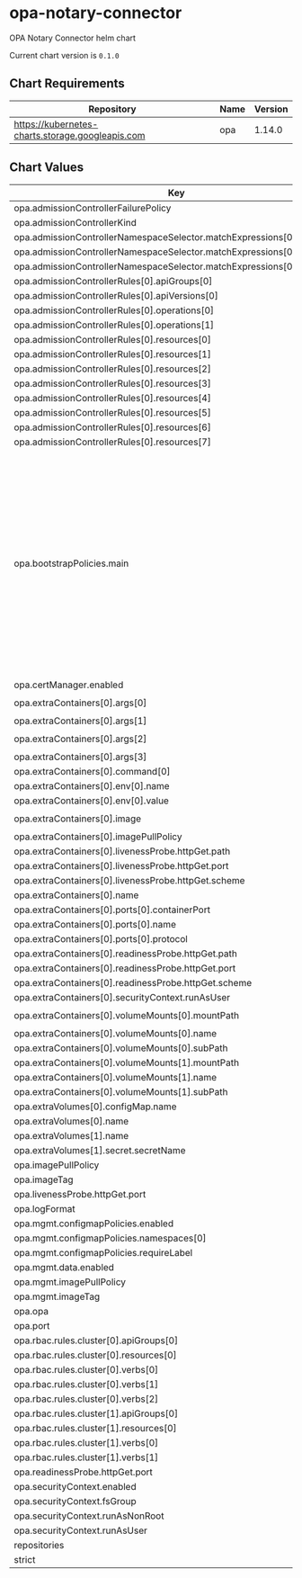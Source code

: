 opa-notary-connector
====================
OPA Notary Connector helm chart

Current chart version is `0.1.0`



## Chart Requirements

| Repository | Name | Version |
|------------|------|---------|
| https://kubernetes-charts.storage.googleapis.com | opa | 1.14.0 |

## Chart Values

| Key | Type | Default | Description |
|-----|------|---------|-------------|
| opa.admissionControllerFailurePolicy | string | `"Fail"` |  |
| opa.admissionControllerKind | string | `"MutatingWebhookConfiguration"` |  |
| opa.admissionControllerNamespaceSelector.matchExpressions[0].key | string | `"sighup.io/webhook"` |  |
| opa.admissionControllerNamespaceSelector.matchExpressions[0].operator | string | `"NotIn"` |  |
| opa.admissionControllerNamespaceSelector.matchExpressions[0].values[0] | string | `"ignore"` |  |
| opa.admissionControllerRules[0].apiGroups[0] | string | `"*"` |  |
| opa.admissionControllerRules[0].apiVersions[0] | string | `"*"` |  |
| opa.admissionControllerRules[0].operations[0] | string | `"CREATE"` |  |
| opa.admissionControllerRules[0].operations[1] | string | `"UPDATE"` |  |
| opa.admissionControllerRules[0].resources[0] | string | `"pods"` |  |
| opa.admissionControllerRules[0].resources[1] | string | `"deployments"` |  |
| opa.admissionControllerRules[0].resources[2] | string | `"replicationcontrollers"` |  |
| opa.admissionControllerRules[0].resources[3] | string | `"replicasets"` |  |
| opa.admissionControllerRules[0].resources[4] | string | `"daemonsets"` |  |
| opa.admissionControllerRules[0].resources[5] | string | `"statefulsets"` |  |
| opa.admissionControllerRules[0].resources[6] | string | `"jobs"` |  |
| opa.admissionControllerRules[0].resources[7] | string | `"cronjobs"` |  |
| opa.bootstrapPolicies.main | string | `"package system\n\nimport data.kubernetes.admission\n\nmain = {\n  \"apiVersion\": \"admission.k8s.io/v1beta1\",\n  \"kind\": \"AdmissionReview\",\n  \"response\": response,\n}\n\ndefault response = {\"allowed\": false, \"status\": {\"reason\": \"Strict mode enabled\"}}\n\nresponse = {\n  \"allowed\": false,\n  \"status\": {\"reason\": reason},\n} {\n  count(admission.deny) > 0\n  reason := concat(\"\\n\", admission.deny)\n}\n\nresponse = {\n  \"allowed\": true,\n  \"patchType\": \"JSONPatch\",\n  \"patch\": patch_bytes,\n} {\n  count(admission.deny) == 0\n  patch := {xw | xw := admission.patches[_][_]}\n  patch_json := json.marshal(patch)\n  patch_bytes := base64.encode(patch_json)\n  patch_bytes != \"W10=\"\n}\n\nresponse = {\n  \"allowed\": false,\n  \"status\": {\"reason\": patch_reason},\n} {\n  count(admission.deny) == 0\n  patch = {xw | xw := admission.patches[_][_]}\n  patch_json := json.marshal(patch)\n  patch_bytes := base64.encode(patch_json)\n  patch_bytes == \"W10=\"\n  patch_reason := \"OPA Notary Connector didn't return a valid value. Look at its logs to debug it\"\n}"` |  |
| opa.certManager.enabled | bool | `true` |  |
| opa.extraContainers[0].args[0] | string | `"--config=/etc/opa-notary-connector/trust.yaml"` |  |
| opa.extraContainers[0].args[1] | string | `"--listen-address=:8080"` |  |
| opa.extraContainers[0].args[2] | string | `"--trust-root-dir=/etc/opa-notary-connector/.trust"` |  |
| opa.extraContainers[0].args[3] | string | `"--verbosity=info"` |  |
| opa.extraContainers[0].command[0] | string | `"/opa-notary-connector"` |  |
| opa.extraContainers[0].env[0].name | string | `"GIN_MODE"` |  |
| opa.extraContainers[0].env[0].value | string | `"release"` |  |
| opa.extraContainers[0].image | string | `"localhost:30001/opa-notary-connector:latest"` |  |
| opa.extraContainers[0].imagePullPolicy | string | `"Always"` |  |
| opa.extraContainers[0].livenessProbe.httpGet.path | string | `"/healthz"` |  |
| opa.extraContainers[0].livenessProbe.httpGet.port | string | `"http"` |  |
| opa.extraContainers[0].livenessProbe.httpGet.scheme | string | `"HTTP"` |  |
| opa.extraContainers[0].name | string | `"opa-notary-connector"` |  |
| opa.extraContainers[0].ports[0].containerPort | int | `8080` |  |
| opa.extraContainers[0].ports[0].name | string | `"http"` |  |
| opa.extraContainers[0].ports[0].protocol | string | `"TCP"` |  |
| opa.extraContainers[0].readinessProbe.httpGet.path | string | `"/healthz"` |  |
| opa.extraContainers[0].readinessProbe.httpGet.port | string | `"http"` |  |
| opa.extraContainers[0].readinessProbe.httpGet.scheme | string | `"HTTP"` |  |
| opa.extraContainers[0].securityContext.runAsUser | int | `1001` |  |
| opa.extraContainers[0].volumeMounts[0].mountPath | string | `"/etc/opa-notary-connector/trust.yaml"` |  |
| opa.extraContainers[0].volumeMounts[0].name | string | `"opa-notary-connector-config"` |  |
| opa.extraContainers[0].volumeMounts[0].subPath | string | `"trust.yaml"` |  |
| opa.extraContainers[0].volumeMounts[1].mountPath | string | `"/etc/ssl/certs/ca.crt"` |  |
| opa.extraContainers[0].volumeMounts[1].name | string | `"notary-server-crt"` |  |
| opa.extraContainers[0].volumeMounts[1].subPath | string | `"ca.crt"` |  |
| opa.extraVolumes[0].configMap.name | string | `"opa-notary-connector-config"` |  |
| opa.extraVolumes[0].name | string | `"opa-notary-connector-config"` |  |
| opa.extraVolumes[1].name | string | `"notary-server-crt"` |  |
| opa.extraVolumes[1].secret.secretName | string | `"notary-server-crt"` |  |
| opa.imagePullPolicy | string | `"Always"` |  |
| opa.imageTag | string | `"0.21.1"` |  |
| opa.livenessProbe.httpGet.port | int | `8443` |  |
| opa.logFormat | string | `"json"` |  |
| opa.mgmt.configmapPolicies.enabled | bool | `true` |  |
| opa.mgmt.configmapPolicies.namespaces[0] | string | `"webhook"` |  |
| opa.mgmt.configmapPolicies.requireLabel | bool | `true` |  |
| opa.mgmt.data.enabled | bool | `true` |  |
| opa.mgmt.imagePullPolicy | string | `"Always"` |  |
| opa.mgmt.imageTag | string | `"0.11"` |  |
| opa.opa | bool | `false` |  |
| opa.port | int | `8443` |  |
| opa.rbac.rules.cluster[0].apiGroups[0] | string | `"*"` |  |
| opa.rbac.rules.cluster[0].resources[0] | string | `"*"` |  |
| opa.rbac.rules.cluster[0].verbs[0] | string | `"get"` |  |
| opa.rbac.rules.cluster[0].verbs[1] | string | `"list"` |  |
| opa.rbac.rules.cluster[0].verbs[2] | string | `"watch"` |  |
| opa.rbac.rules.cluster[1].apiGroups[0] | string | `""` |  |
| opa.rbac.rules.cluster[1].resources[0] | string | `"configmaps"` |  |
| opa.rbac.rules.cluster[1].verbs[0] | string | `"update"` |  |
| opa.rbac.rules.cluster[1].verbs[1] | string | `"patch"` |  |
| opa.readinessProbe.httpGet.port | int | `8443` |  |
| opa.securityContext.enabled | bool | `true` |  |
| opa.securityContext.fsGroup | int | `1001` |  |
| opa.securityContext.runAsNonRoot | bool | `true` |  |
| opa.securityContext.runAsUser | int | `1` |  |
| repositories | list | `[]` |  |
| strict | bool | `true` |  |
